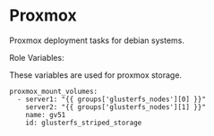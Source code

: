 Proxmox
========

Proxmox deployment tasks for debian systems.

Role Variables:

These variables are used for proxmox storage.
```
proxmox_mount_volumes:
  - server1: "{{ groups['glusterfs_nodes'][0] }}"
    server2: "{{ groups['glusterfs_nodes'][1] }}"
    name: gv51
    id: glusterfs_striped_storage
```
